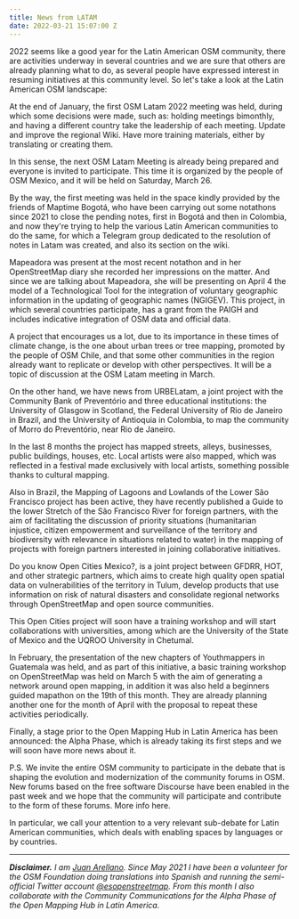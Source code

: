 ```yaml
---
title: News from LATAM
date: 2022-03-21 15:07:00 Z
---
```


2022 seems like a good year for the Latin American OSM community, there are activities underway in several countries and we are sure that others are already planning what to do, as several people have expressed interest in resuming initiatives at this community level. So let's take a look at the Latin American OSM landscape:

At the end of January, the first OSM Latam 2022 meeting was held, during which some decisions were made, such as: holding meetings bimonthly, and having a different country take the leadership of each meeting. Update and improve the regional Wiki. Have more training materials, either by translating or creating them.

In this sense, the next OSM Latam Meeting is already being prepared and everyone is invited to participate. This time it is organized by the people of OSM Mexico, and it will be held on Saturday, March 26.

By the way, the first meeting was held in the space kindly provided by the friends of Maptime Bogotá, who have been carrying out some notathons since 2021 to close the pending notes, first in Bogotá and then in Colombia, and now they're trying to help the various Latin American communities to do the same, for which a Telegram group dedicated to the resolution of notes in Latam was created, and also its section on the wiki.

Mapeadora was present at the most recent notathon and in her OpenStreetMap diary she recorded her impressions on the matter. And since we are talking about Mapeadora, she will be presenting on April 4 the model of a Technological Tool for the integration of voluntary geographic information in the updating of geographic names (NGIGEV). This project, in which several countries participate, has a grant from the PAIGH and includes indicative integration of OSM data and official data.

A project that encourages us a lot, due to its importance in these times of climate change, is the one about urban trees or tree mapping, promoted by the people of OSM Chile, and that some other communities in the region already want to replicate or develop with other perspectives. It will be a topic of discussion at the OSM Latam meeting in March.

On the other hand, we have news from URBELatam, a joint project with the Community Bank of Preventório and three educational institutions: the University of Glasgow in Scotland, the Federal University of Rio de Janeiro in Brazil, and the University of Antioquia in Colombia, to map the community of Morro do Preventório, near Rio de Janeiro.

In the last 8 months the project has mapped streets, alleys, businesses, public buildings, houses, etc. Local artists were also mapped, which was reflected in a festival made exclusively with local artists, something possible thanks to cultural mapping.

Also in Brazil, the Mapping of Lagoons and Lowlands of the Lower São Francisco project has been active, they have recently published a Guide to the lower Stretch of the São Francisco River for foreign partners, with the aim of facilitating the discussion of priority situations (humanitarian injustice, citizen empowerment and surveillance of the territory and biodiversity with relevance in situations related to water) in the mapping of projects with foreign partners interested in joining collaborative initiatives.

Do you know Open Cities Mexico?, is a joint project between GFDRR, HOT, and other strategic partners, which aims to create high quality open spatial data on vulnerabilities of the territory in Tulum, develop products that use information on risk of natural disasters and consolidate regional networks through OpenStreetMap and open source communities.

This Open Cities project will soon have a training workshop and will start collaborations with universities, among which are the University of the State of Mexico and the UQROO University in Chetumal.

In February, the presentation of the new chapters of Youthmappers in Guatemala was held, and as part of this initiative, a basic training workshop on OpenStreetMap was held on March 5 with the aim of generating a network around open mapping, in addition it was also held a beginners guided mapathon on the 19th of this month. They are already planning another one for the month of April with the proposal to repeat these activities periodically.

Finally, a stage prior to the Open Mapping Hub in Latin America has been announced: the Alpha Phase, which is already taking its first steps and we will soon have more news about it.

P.S. We invite the entire OSM community to participate in the debate that is shaping the evolution and modernization of the community forums in OSM. New forums based on the free software Discourse have been enabled in the past week and we hope that the community will participate and contribute to the form of these forums. More info here.

In particular, we call your attention to a very relevant sub-debate for Latin American communities, which deals with enabling spaces by languages or by countries.

---

***Disclaimer.** I am [Juan Arellano](http://arellanojuan.com/). Since May 2021 I have been a volunteer for the OSM Foundation doing translations into Spanish and running the semi-official Twitter account [@esopenstreetmap](https://twitter.com/esopenstreetmap). From this month I also collaborate with the Community Communications for the Alpha Phase of the Open Mapping Hub in Latin America.*